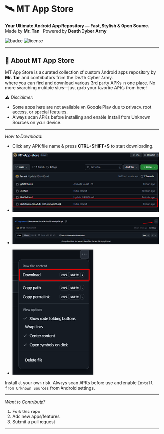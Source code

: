 # 🛰️ MT App Store

**Your Ultimate Android App Repository — Fast, Stylish & Open Source.**  
Made by **Mr. Tan** | Powered by **Death Cyber Army**

![badge](https://img.shields.io/badge/MT--App--Store-%20-black?logo=android&logoColor=green)
![license](https://img.shields.io/github/license/Tan-vai/MT-App-store)

---

## 🧠 About MT App Store

MT App Store is a curated collection of custom Android apps  repository  by **Mr. Tan** and contributors from the Death Cyber Army.  
where you can find and download various 3rd party APKs in one place. No more searching multiple sites—just grab your favorite APKs from here!


*⚠️ Disclaimer:*

- Some apps here are not available on Google Play due to privacy, root access, or special features.
- Always scan APKs before installing and enable Install from Unknown Sources on your device.

---
*How to Download:*

- Click any APK file name & press **CTRL+SHIFT+S** to start downloading.
- ![Download Instruction](Instraction/Screenshot_1.png)
  
- ![Download Instruction](Instraction/Image.png)
  
- ![Download Instruction](Instraction/Image2.png)

Install at your own risk. Always scan APKs before use and enable `Install from Unknown Sources` from Android settings.

---
*Want to Contribute?*

1. Fork this repo
2. Add new apps/features
3. Submit a pull request

---




